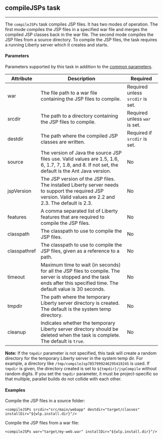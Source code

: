 ## compileJSPs task
---

The `compileJSPs` task compiles JSP files. It has two modes of operation. The first mode compiles the JSP files in a specified war file and merges the compiled JSP classes back in the war file. The second mode compiles the JSP files from a source directory. To compile the JSP files, the task requires a running Liberty server which it creates and starts.

#### Parameters

Parameters supported by this task in addition to the [common parameters](common-parameters.md#common-parameters).

| Attribute | Description | Required |
| --------- | ------------ | ----------|
| war | The file path to a war file containing the JSP files to compile. | Required unless `srcdir` is set.
| srcdir | The path to a directory containing the JSP files to compile. | Required unless `war` is set.
| destdir | The path where the compiled JSP classes are written. | Required if `srcdir` is set.
| source | The version of Java the source JSP files use. Valid values are 1.5, 1.6, 6, 1.7, 7, 1.8, and 8. If not set, the default is the Ant Java version. | No
| jspVersion | The JSP version of the JSP files. The installed Liberty server needs to support the required JSP version. Valid values are 2.2 and 2.3. The default is 2.3. | No
| features | A comma separated list of Liberty features that are required to compile the JSP files. | No
| classpath | The classpath to use to compile the JSP files. | No
| classpathref | The classpath to use to compile the JSP files, given as a reference to a path. | No
| timeout | Maximum time to wait (in seconds) for all the JSP files to compile. The server is stopped and the task ends after this specified time. The default value is 30 seconds. | No
| tmpdir | The path where the temporary Liberty server directory is created. The default is the system temp directory. | No
| cleanup | Indicates whether the temporary Liberty server directory should be deleted when the task is complete. The default is `true`. | No

**Note:** If the `tmpdir` parameter is not specified, this task will create a random directory for the temporary Liberty server in the system temp dir.
For example, a directory like `/tmp/compileJsp7857999246295419245` is used. If `tmpdir` is given, the directory created is set to  `${tmpdir}/jspCompile` without random digits. If you set the `tmpdir` parameter, it must be project-specific so that multiple, parallel builds do not collide with each other.


#### Examples

Compile the JSP files in a source folder:

    <compileJSPs srcdir="src/main/webapp" destdir="target/classes" installDir="${wlp.install.dir}"/> 

Compile the JSP files from a war file:

    <compileJSPs war="target/my-web.war" installDir="${wlp.install.dir}"/>

